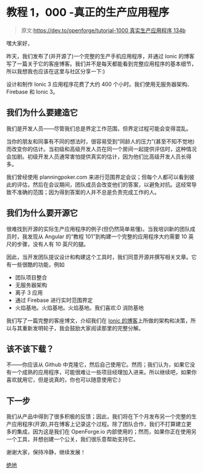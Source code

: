 # 教程 1，000 -真正的生产应用程序

> 原文:[https://dev.to/openforge/tutorial-1000 真实生产应用程序 134b](https://dev.to/openforge/tutorial-1000---a-real-production-app-134b)

嘿大家好，

昨天，我们发布了(并开源了)一个完整的生产手机应用程序，并通过 Ionic 的博客写了一篇关于它的客座博客。我们并不是每天都能看到完整应用程序的基本细节，所以我想我也应该在这里与社区分享一下:)

设计和制作 Ionic 3 应用程序花费了大约 400 个小时。我们使用无服务器架构、Firebase 和 Ionic 3。

## [](#why-we-built-it)我们为什么要建造它

我们是开发人员——尽管我们总是界定工作范围，但界定过程可能会变得混乱。

当你的朋友和同事有不同的想法时，很容易受到“同龄人的压力”(甚至不知不觉地)而改变你的估计。当初级和高级开发人员在同一个房间一起提供评估时，这种情况会加剧。初级开发人员通常害怕提供真实的估计，因为他们比高级开发人员长得多。

我们曾经使用 planningpoker.com 来进行范围界定会议；但每个人都可以看到彼此的评估，然后在会议期间，团队成员会改变他们的答案，以避免对抗。这经常导致不准确的范围；因为得到答案的人并不总是负责完成工作的人。

## [](#why-we-opensourced-it)我们为什么要开源它

很难找到开源的实际生产应用程序的例子(但仍然简单易懂)。当我培训新的团队成员时，我发现从 Angular 的“教程 101”到构建一个完整的应用程序大约需要 10 英尺的步骤，没有人有 10 英尺的腿。

因此，当开发团队提议设计和构建这个工具时，我们同意开源并撰写相关文章。它有一些很酷的功能，例如

*   团队项目整合
*   无服务器架构
*   离子 3 应用
*   通过 Firebase 进行实时范围界定
*   火焰基地。火焰基地。火焰基地。我们喜欢:D 消防基地

我们写了一篇完整的客座博文，介绍我们在 [Ionic 的博客](https://blog.ionicframework.com/built-with-ionic-juntoscope/)上所做的架构和决策，所以与其重新发明轮子，我会鼓励大家阅读那里的完整分解。

## [](#should-you-download-it)该不该下载？

不——你应该从 Github 中克隆它，然后自己使用它。然而；我们认为，如果它没有一个成熟的应用程序，可能很难让一些项目经理加入进来。所以继续吧，如果你喜欢就用它，但是说真的，你也可以随意使用它:)

## [](#next-steps)下一步

我们从产品中得到了很多积极的反馈；因此，我们将在下个月发布另一个完整的生产应用程序(开源),并在博客上记录这个过程。除了团队合作，我们不打算建立更多的集成，因为这是我们在 OpenForge.io 内部使用的；然而，如果你正在使用另一个工具，并想创建一个公关，我们很乐意帮助支持它。

谢谢大家，保持冷静，继续发展！

[绝地](http://twitter.com/jedihacks)